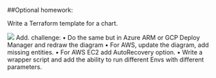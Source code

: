 ##Optional homework:

Write a Terraform template for a chart.

![](/home/cube366/andersen_devops/Homework_07/hw7.png)
Add. challenge:
• Do the same but in Azure ARM or GCP Deploy Manager and redraw the diagram
• For AWS, update the diagram, add missing entities.
• For AWS EC2 add AutoRecovery option.
• Write a wrapper script and add the ability to run different Envs with different parameters.